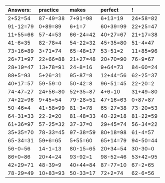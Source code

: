 | Answers: | practice | makes | perfect | ! |
| :--- | :--- | :--- | :--- | :--- |
| 2+52=54 | 87-49=38 | 7+91=98 | 6+13=19 | 24+58=82 | 
| 91-12=79 | 0+89=89 | 6+1=7 | 60+39=99 | 22+25=47 | 
| 11+55=66 | 57-4=53 | 66-24=42 | 40+27=67 | 21+17=38 | 
| 41-6=35 | 82-78=4 | 54-22=32 | 45+35=80 | 51-4=47 | 
| 73+16=89 | 3+71=74 | 65-48=17 | 53-51=2 | 11+85=96 | 
| 26+71=97 | 22+66=88 | 21+27=48 | 20+70=90 | 76-9=67 | 
| 28+19=47 | 13+78=91 | 24-8=16 | 9+64=73 | 84-60=24 | 
| 88+5=93 | 5+26=31 | 95-87=8 | 12+44=56 | 62-25=37 | 
| 40+17=57 | 59-59=0 | 50-42=8 | 96-51=45 | 22-20=2 | 
| 74-47=27 | 24+56=80 | 52+35=87 | 4+6=10 | 31+49=80 | 
| 74+22=96 | 9+45=54 | 79-28=51 | 47+16=63 | 0+87=87 | 
| 50-46=4 | 41+58=99 | 81-3=78 | 65-27=38 | 73-20=53 | 
| 64-31=33 | 22-2=20 | 81-48=33 | 40-22=18 | 81-22=59 | 
| 61+36=97 | 57-25=32 | 37-37=0 | 29+45=74 | 56-34=22 | 
| 35+35=70 | 78-33=45 | 97-38=59 | 80+18=98 | 61-4=57 | 
| 65-34=31 | 59+6=65 | 5+55=60 | 65+14=79 | 94-50=44 | 
| 56-0=56 | 14-1=13 | 80-15=65 | 20+34=54 | 30-30=0 | 
| 86+0=86 | 20+4=24 | 93-92=1 | 98-52=46 | 53+42=95 | 
| 42+29=71 | 48-39=9 | 40+44=84 | 87-77=10 | 67-2=65 | 
| 78-29=49 | 10+83=93 | 50-33=17 | 72+2=74 | 62-6=56 | 
